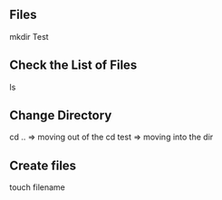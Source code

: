<!-- Create Directories[Folders] and Files -->

## Files

mkdir Test

## Check the List of Files

ls

## Change Directory

cd .. => moving out of the
cd test => moving into the dir

## Create files

touch filename
